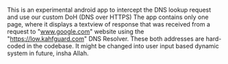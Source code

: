 This is an experimental android app to intercept the DNS lookup request and use our custom DoH (DNS over HTTPS)
The app contains only one page, where it displays a textview of response that was received from a request to "www.google.com" website using the "https://low.kahfguard.com" DNS Resolver.
These both addresses are hard-coded in the codebase. It might be changed into user input based dynamic system in future, insha Allah. 
